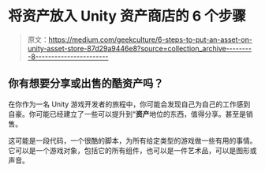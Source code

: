 # 将资产放入 Unity 资产商店的 6 个步骤

> 原文：<https://medium.com/geekculture/6-steps-to-put-an-asset-on-unity-asset-store-87d29a9446e8?source=collection_archive---------8----------------------->

## 你有想要分享或出售的酷资产吗？

在你作为一名 Unity 游戏开发者的旅程中，你可能会发现自己为自己的工作感到自豪。你可能已经建立了一些可以提升到“**资产**地位的东西，值得分享。甚至是销售。

这可能是一段代码，一个很酷的脚本，为所有给定类型的游戏做一些有用的事情。它可以是一个游戏对象，包括它的所有组件，也可以是一件艺术品，可以是图形或声音。